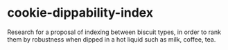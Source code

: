 # cookie-dippability-index
Research for a proposal of indexing between biscuit types, in order to rank them by robustness when dipped in a hot liquid such as milk, coffee, tea.
